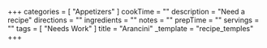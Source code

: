 +++
categories = [ "Appetizers" ]
cookTime = ""
description = "Need a recipe"
directions = ""
ingredients = ""
notes = ""
prepTime = ""
servings = ""
tags = [ "Needs Work" ]
title = "Arancini"
_template = "recipe_temples"
+++

